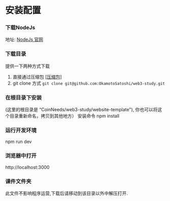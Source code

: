 # 安装配置

### 下载NodeJs
地址:  [NodeJs 官网](https://nodejs.org/zh-cn/ "NodeJs 官网")


### 下载目录
提供一下两种方式下载
1. 直接通过压缩包     [[压缩包]](https://github.com/OkamotoSatoshi/web3-study/archive/refs/heads/master.zip "[压缩包]")
2. git clone 方式
`
 git clone git@github.com:OkamotoSatoshi/web3-study.git
`

### 在根目录下安装
(这里的根目录是 “CoinNeeds/web3-study/website-template"), 你也可以将这个目录重新命名，拷贝到其他地方）
安装命令  npm install 

### 运行开发环境
npm run dev

### 浏览器中打开
http://localhost:3000

### 课件文件夹
此文件不影响程序运营,下载后请移动到该目录以外中解压打开.

